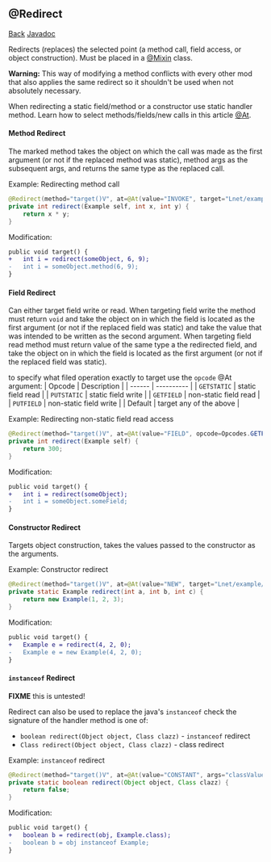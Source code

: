 ## @Redirect
[Back](mixins.md) [Javadoc](https://jenkins.liteloader.com/view/Other/job/Mixin/javadoc/org/spongepowered/asm/mixin/injection/Redirect.html)

Redirects (replaces) the selected point (a method call, field access, or object construction). Must be placed in a [@Mixin](mixin.md) class.

**Warning:** This way of modifying a method conflicts with every other mod that also applies the same redirect so it shouldn't be used when not absolutely necessary.

When redirecting a static field/method or a constructor use static handler method.
Learn how to select methods/fields/new calls in this article [@At](at.md).

#### Method Redirect
The marked method takes the object on which the call was made as the first argument (or not if the replaced method was static), method args as the subsequent args, and returns the same type as the replaced call.

Example: Redirecting method call
```java
@Redirect(method="target()V", at=@At(value="INVOKE", target="Lnet/example/Example;method(II)I"))
private int redirect(Example self, int x, int y) {
    return x * y;
}
```

Modification:
```patch
public void target() {
+	int i = redirect(someObject, 6, 9);
-	int i = someObject.method(6, 9);
}
```

#### Field Redirect
Can either target field write or read. When targeting field write the method must return `void` and take the object on in which the field is located as the first argument (or not if the replaced field was static) and take the value that was intended to be written as the second argument. When targeting field read method must return value of the same type a the redirected field, and take the object on in which the field is located as the first argument (or not if the replaced field was static).

to specify what filed operation exactly to target use the `opcode` @At argument:
| Opcode | Description |
| ------ | ---------- |
| `GETSTATIC` | static field read |
| `PUTSTATIC` | static field write |
| `GETFIELD` | non-static field read |
| `PUTFIELD` | non-static field write |
| Default | target any of the above |

Example: Redirecting non-static field read access
```java
@Redirect(method="target()V", at=@At(value="FIELD", opcode=Opcodes.GETFIELD target="Lnet/example/Example;someField:I"))
private int redirect(Example self) {
	return 300;
}
```

Modification:
```patch
public void target() {
+	int i = redirect(someObject);
-	int i = someObject.someField;
}
```

#### Constructor Redirect
Targets object construction, takes the values passed to the constructor as the arguments.

Example: Constructor redirect
```java
@Redirect(method="target()V", at=@At(value="NEW", target="Lnet/example/Example;<init>(III)Lnet/example/Example;"))
private static Example redirect(int a, int b, int c) {
	return new Example(1, 2, 3);
}
```

Modification:
```patch
public void target() {
+	Example e = redirect(4, 2, 0);
-	Example e = new Example(4, 2, 0);
}
```

#### `instanceof` Redirect
**FIXME** this is untested!

Redirect can also be used to replace the java's `instanceof` check the signature of the handler method is one of:
* `boolean redirect(Object object, Class clazz)` - `instanceof` redirect
* `Class redirect(Object object, Class clazz)` - class redirect

Example: `instanceof` redirect
```java
@Redirect(method="target()V", at=@At(value="CONSTANT", args="classValue=Lpath/to/Example;"))
private static boolean redirect(Object object, Class clazz) {
	return false;
}
```

Modification:
```patch
public void target() {
+	boolean b = redirect(obj, Example.class);
-	boolean b = obj instanceof Example;
}
```
